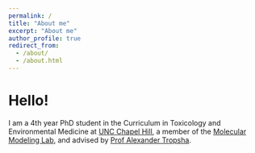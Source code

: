 ```yaml
---
permalink: /
title: "About me"
excerpt: "About me"
author_profile: true
redirect_from: 
  - /about/
  - /about.html
---
```


Hello! 
======

I am a 4th year PhD student in the Curriculum in Toxicology and Environmental Medicine at [UNC Chapel Hill](https://pharmacy.unc.edu/education/phd/), a member of the [Molecular Modeling Lab](https://molecularmodelinglab.github.io/), and advised by [Prof Alexander Tropsha](https://pharmacy.unc.edu/directory/tropsha/).

